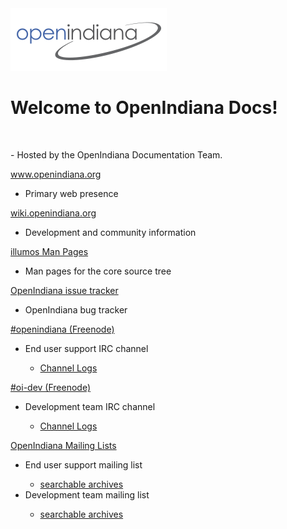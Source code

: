 <div class="jumbotron">
  <img src = "Openindiana.png">
  <h1>Welcome to OpenIndiana Docs!</h1>
  </br>
  <p> - Hosted by the OpenIndiana Documentation Team.</p>
</div>

<div class="col-sm-6">
  <div class="panel panel-default">
    <div class="panel-heading"><a href="http://www.openindiana.org">www.openindiana.org</a></div>
    <div class="panel-body"><ul><li>Primary web presence</li></ul></div>
  </div>
  <div class="panel panel-default">
    <div class="panel-heading"><a href="http://wiki.openindiana.org">wiki.openindiana.org</a></div>
    <div class="panel-body"><ul><li>Development and community information</li></ul></div>
  </div>
  <div class="panel panel-default">
    <div class="panel-heading"><a href="https://illumos.org/man/">illumos Man Pages</a></div>
    <div class="panel-body"><ul><li>Man pages for the core source tree</li></ul></div>
  </div>
  <div class="panel panel-default">
    <div class="panel-heading"><a href="https://www.illumos.org/projects/openindiana/issues">OpenIndiana issue tracker</a></div>
    <div class="panel-body"><ul><li>OpenIndiana bug tracker</li></ul></div>
  </div>
</div>

<div class="col-sm-6">
  <div class="panel panel-default">
    <div class="panel-heading"><a href="irc://irc.freenode.net/openindiana">#openindiana (Freenode)</a></div>
    <div class="panel-body">
      <ul>
        <li>End user support IRC channel</li>
        <ul><li><a href="http://echelog.com/logs/browse/openindiana">Channel Logs</a></li></ul>
      </ul>
    </div>
  </div>
  <div class="panel panel-default">
    <div class="panel-heading"><a href="irc://irc.freenode.net/oi-dev">#oi-dev (Freenode)</a></div>
    <div class="panel-body">
      <ul>
        <li>Development team IRC channel</li>
        <ul><li><a href="http://echelog.com/logs/browse/oi-dev">Channel Logs</a></li></ul>
      </ul>
    </div>
  </div>
  <div class="panel panel-default">
    <div class="panel-heading"><a href="http://openindiana.org/mailman">OpenIndiana Mailing Lists</a></div>
    <div class="panel-body">
      <ul>
        <li>End user support mailing list</li>
        <ul><li><a href="https://www.mail-archive.com/openindiana-discuss@openindiana.org/">searchable archives</a></li></ul>
        <li>Development team mailing list</li>
        <ul><li><a href="https://www.mail-archive.com/oi-dev@openindiana.org/">searchable archives</a></li></ul>
      </ul>
    </div>
  </div>
</div>

